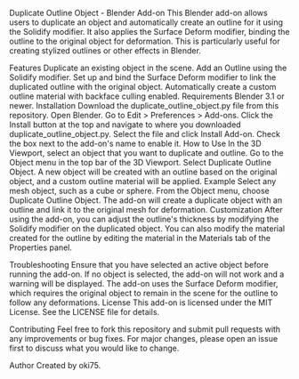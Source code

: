 Duplicate Outline Object - Blender Add-on
This Blender add-on allows users to duplicate an object and automatically create an outline for it using the Solidify modifier. It also applies the Surface Deform modifier, binding the outline to the original object for deformation. This is particularly useful for creating stylized outlines or other effects in Blender.

Features
Duplicate an existing object in the scene.
Add an Outline using the Solidify modifier.
Set up and bind the Surface Deform modifier to link the duplicated outline with the original object.
Automatically create a custom outline material with backface culling enabled.
Requirements
Blender 3.1 or newer.
Installation
Download the duplicate_outline_object.py file from this repository.
Open Blender.
Go to Edit > Preferences > Add-ons.
Click the Install button at the top and navigate to where you downloaded duplicate_outline_object.py.
Select the file and click Install Add-on.
Check the box next to the add-on's name to enable it.
How to Use
In the 3D Viewport, select an object that you want to duplicate and outline.
Go to the Object menu in the top bar of the 3D Viewport.
Select Duplicate Outline Object.
A new object will be created with an outline based on the original object, and a custom outline material will be applied.
Example
Select any mesh object, such as a cube or sphere.
From the Object menu, choose Duplicate Outline Object.
The add-on will create a duplicate object with an outline and link it to the original mesh for deformation.
Customization
After using the add-on, you can adjust the outline's thickness by modifying the Solidify modifier on the duplicated object. You can also modify the material created for the outline by editing the material in the Materials tab of the Properties panel.

Troubleshooting
Ensure that you have selected an active object before running the add-on. If no object is selected, the add-on will not work and a warning will be displayed.
The add-on uses the Surface Deform modifier, which requires the original object to remain in the scene for the outline to follow any deformations.
License
This add-on is licensed under the MIT License. See the LICENSE file for details.

Contributing
Feel free to fork this repository and submit pull requests with any improvements or bug fixes. For major changes, please open an issue first to discuss what you would like to change.

Author
Created by oki75.